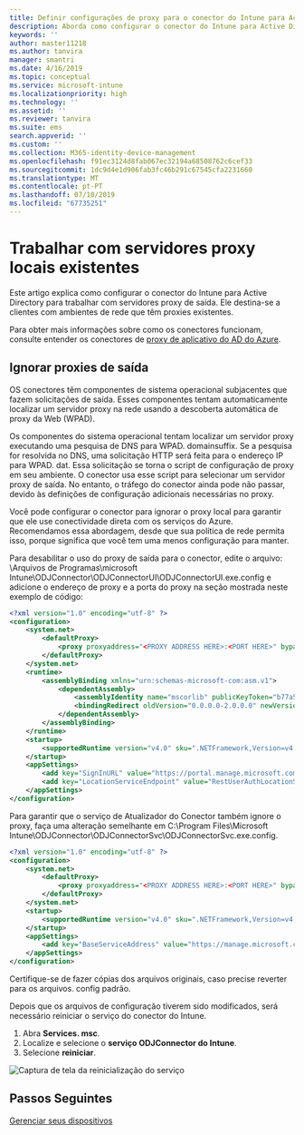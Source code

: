 ```yaml
---
title: Definir configurações de proxy para o conector do Intune para Active Directory
description: Aborda como configurar o conector do Intune para Active Directory para trabalhar com servidores proxy locais existentes.
keywords: ''
author: master11218
ms.author: tanvira
manager: smantri
ms.date: 4/16/2019
ms.topic: conceptual
ms.service: microsoft-intune
ms.localizationpriority: high
ms.technology: ''
ms.assetid: ''
ms.reviewer: tanvira
ms.suite: ems
search.appverid: ''
ms.custom: ''
ms.collection: M365-identity-device-management
ms.openlocfilehash: f91ec3124d8fab067ec32194a68508762c6cef33
ms.sourcegitcommit: 1dc9d4e1d906fab3fc46b291c67545cfa2231660
ms.translationtype: MT
ms.contentlocale: pt-PT
ms.lasthandoff: 07/10/2019
ms.locfileid: "67735251"
---
```

# <a name="work-with-existing-on-premises-proxy-servers"></a>Trabalhar com servidores proxy locais existentes

Este artigo explica como configurar o conector do Intune para Active Directory para trabalhar com servidores proxy de saída. Ele destina-se a clientes com ambientes de rede que têm proxies existentes.

Para obter mais informações sobre como os conectores funcionam, consulte entender os conectores de [proxy de aplicativo do AD do Azure](https://docs.microsoft.com/azure/active-directory/manage-apps/application-proxy-connectors).

## <a name="bypass-outbound-proxies"></a>Ignorar proxies de saída

OS conectores têm componentes de sistema operacional subjacentes que fazem solicitações de saída. Esses componentes tentam automaticamente localizar um servidor proxy na rede usando a descoberta automática de proxy da Web (WPAD).

Os componentes do sistema operacional tentam localizar um servidor proxy executando uma pesquisa de DNS para WPAD. domainsuffix. Se a pesquisa for resolvida no DNS, uma solicitação HTTP será feita para o endereço IP para WPAD. dat. Essa solicitação se torna o script de configuração de proxy em seu ambiente. O conector usa esse script para selecionar um servidor proxy de saída. No entanto, o tráfego do conector ainda pode não passar, devido às definições de configuração adicionais necessárias no proxy.

Você pode configurar o conector para ignorar o proxy local para garantir que ele use conectividade direta com os serviços do Azure. Recomendamos essa abordagem, desde que sua política de rede permita isso, porque significa que você tem uma menos configuração para manter.

Para desabilitar o uso do proxy de saída para o conector, edite o arquivo: \Arquivos de Programas\microsoft Intune\ODJConnector\ODJConnectorUI\ODJConnectorUI.exe.config e adicione o endereço de proxy e a porta do proxy na seção mostrada neste exemplo de código:

```xml
<?xml version="1.0" encoding="utf-8" ?>
<configuration>
    <system.net>  
        <defaultProxy>   
            <proxy proxyaddress="<PROXY ADDRESS HERE>:<PORT HERE>" bypassonlocal="True" usesystemdefault="True"/>   
        </defaultProxy>  
    </system.net>
    <runtime>
        <assemblyBinding xmlns="urn:schemas-microsoft-com:asm.v1">
            <dependentAssembly>
                <assemblyIdentity name="mscorlib" publicKeyToken="b77a5c561934e089" culture="neutral"/>
                <bindingRedirect oldVersion="0.0.0.0-2.0.0.0" newVersion="4.6.0.0" />
            </dependentAssembly>
        </assemblyBinding>
    </runtime>
    <startup> 
        <supportedRuntime version="v4.0" sku=".NETFramework,Version=v4.6" />
    </startup>
    <appSettings>
        <add key="SignInURL" value="https://portal.manage.microsoft.com/Home/ClientLogon"/>
        <add key="LocationServiceEndpoint" value="RestUserAuthLocationService/RestUserAuthLocationService/ServiceAddresses"/>
    </appSettings>
</configuration>
```

Para garantir que o serviço de Atualizador do Conector também ignore o proxy, faça uma alteração semelhante em C:\Program Files\Microsoft Intune\ODJConnector\ODJConnectorSvc\ODJConnectorSvc.exe.config.

```xml
<?xml version="1.0" encoding="utf-8" ?>
<configuration>
    <system.net>  
        <defaultProxy>   
            <proxy proxyaddress="<PROXY ADDRESS HERE>:<PORT HERE>" bypassonlocal="True" usesystemdefault="True"/>   
        </defaultProxy>  
    </system.net>
    <startup>
        <supportedRuntime version="v4.0" sku=".NETFramework,Version=v4.6" />
    </startup>
    <appSettings>
        <add key="BaseServiceAddress" value="https://manage.microsoft.com/" />
    </appSettings>
</configuration>
```

Certifique-se de fazer cópias dos arquivos originais, caso precise reverter para os arquivos. config padrão.

Depois que os arquivos de configuração tiverem sido modificados, será necessário reiniciar o serviço do conector do Intune. 

1. Abra **Services. msc**.
2. Localize e selecione o **serviço ODJConnector do Intune**.
3. Selecione **reiniciar**.

![Captura de tela da reinicialização do serviço](media/autopilot-hybrid-connector-proxy/service-restart.png)


## <a name="next-steps"></a>Passos Seguintes

[Gerenciar seus dispositivos](device-management.md)